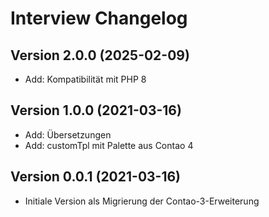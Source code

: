 # Interview Changelog

## Version 2.0.0 (2025-02-09)

* Add: Kompatibilität mit PHP 8

## Version 1.0.0 (2021-03-16)

* Add: Übersetzungen
* Add: customTpl mit Palette aus Contao 4

## Version 0.0.1 (2021-03-16)

* Initiale Version als Migrierung der Contao-3-Erweiterung
